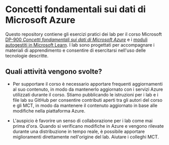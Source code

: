 # Concetti fondamentali sui dati di Microsoft Azure

Questo repository contiene gli esercizi pratici dei lab per il corso Microsoft [DP-900 *Concetti fondamentali sui dati di Microsoft Azure*](https://docs.microsoft.com/en-us/learn/certifications/courses/dp-900t00) e i [moduli autogestiti in Microsoft Learn](https://docs.microsoft.com/en-us/users/23110622/collections/0kjyh8rn5gdrjj/). I lab sono progettati per accompagnare i materiali di apprendimento e consentire di esercitarsi nell'uso delle tecnologie descritte. 

## Quali attività vengono svolte?

- Per supportare il corso è necessario apportare frequenti aggiornamenti al suo contenuto, in modo da mantenerlo aggiornato con i servizi Azure utilizzati durante il corso.  Stiamo pubblicando le istruzioni per i lab e i file lab su GitHub per consentire contributi aperti tra gli autori del corso e gli MCT, in modo da mantenere il contenuto aggiornato in base alle modifiche nella piattaforma Azure.

- L'auspicio è favorire un senso di collaborazione per i lab come mai prima d'ora. Quando si verificano modifiche in Azure e vengono rilevate durante una distribuzione in tempo reale, è possibile apportare miglioramenti direttamente nell'origine del lab.  Aiutare i colleghi MCT.

